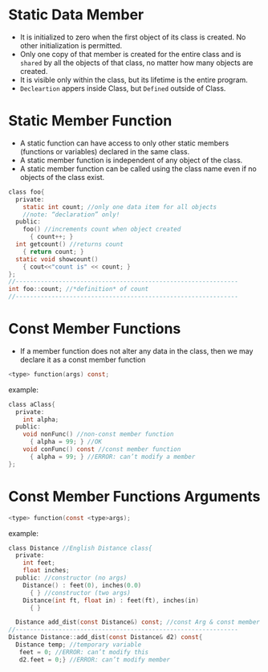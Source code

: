 # Static Data Member
- It is initialized to zero when the first object of its class is created. No other initialization is permitted.
- Only one copy of that member is created for the entire class and is ```shared``` by all the objects of that class, no matter how many objects are created.
- It is visible only within the class, but its lifetime is the entire program.
- ```Decleartion``` appers inside Class, but ```Defined``` outside of Class.

# Static Member Function
- A static function can have access to only other static members (functions or variables) declared in the same class.
- A static member function is independent of any object of the class. 
- A static member function can be called using the class name even if no objects of the class exist.

```C
class foo{
  private:
    static int count; //only one data item for all objects
    //note: “declaration” only!  
  public:
    foo() //increments count when object created
      { count++; }
  int getcount() //returns count
    { return count; }
  static void showcount()
    { cout<<"count is" << count; }
};
//--------------------------------------------------------------
int foo::count; //*definition* of count
//--------------------------------------------------------------
```

# Const Member Functions
- If a member function does not alter any data in the class, then we may declare it as a const member function
```C
<type> function(args) const;
```
example:
```C
class aClass{
  private:
    int alpha;
  public:
    void nonFunc() //non-const member function
      { alpha = 99; } //OK
    void conFunc() const //const member function
      { alpha = 99; } //ERROR: can’t modify a member
};
```
# Const Member Functions Arguments
```C
<type> function(const <type>args);
```
example:
```C
class Distance //English Distance class{
  private:
    int feet;
    float inches;
  public: //constructor (no args)
    Distance() : feet(0), inches(0.0)
      { } //constructor (two args)
    Distance(int ft, float in) : feet(ft), inches(in)
      { }

  Distance add_dist(const Distance&) const; //const Arg & const member };
//--------------------------------------------------------------
Distance Distance::add_dist(const Distance& d2) const{
  Distance temp; //temporary variable
   feet = 0; //ERROR: can’t modify this
   d2.feet = 0;} //ERROR: can’t modify member
```
